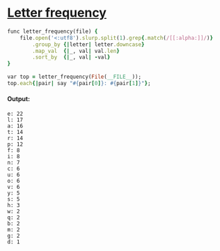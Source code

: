 [1]: http://rosettacode.org/wiki/Letter_frequency

# [Letter frequency][1]

```ruby
func letter_frequency(file) {
    file.open('<:utf8').slurp.split(1).grep{.match(/[[:alpha:]]/)}
        .group_by {|letter| letter.downcase}
        .map_val  {|_, val| val.len}
        .sort_by  {|_, val| -val}
}
 
var top = letter_frequency(File(__FILE__));
top.each{|pair| say "#{pair[0]}: #{pair[1]}"};
```

#### Output:
```
e: 22
l: 17
a: 16
t: 14
r: 14
p: 12
f: 8
i: 8
n: 7
c: 6
u: 6
o: 6
v: 6
y: 5
s: 5
h: 3
w: 2
q: 2
b: 2
m: 2
g: 2
d: 1
```
